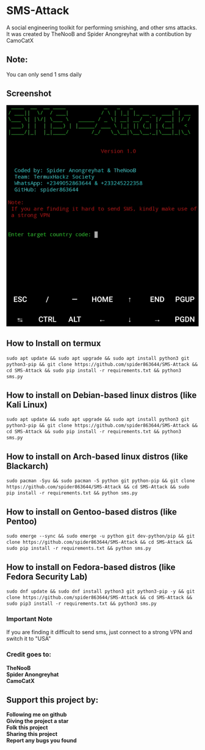 # SMS-Attack
A social engineering toolkit for performing smishing, and other sms attacks. <br>
It was created by TheNooB and Spider Anongreyhat with a contibution by CamoCatX<br>

## Note:
You can only send 1 sms daily

## Screenshot
<img src="sms-attack.jpg" alt="Image not available">

## How to Install on termux
```
sudo apt update && sudo apt upgrade && sudo apt install python3 git python3-pip && git clone https://github.com/spider863644/SMS-Attack && cd SMS-Attack && sudo pip install -r requirements.txt && python3 sms.py
```

## How to install on Debian-based linux distros (like Kali Linux)

```
sudo apt update && sudo apt upgrade && sudo apt install python3 git python3-pip && git clone https://github.com/spider863644/SMS-Attack && cd SMS-Attack && sudo pip install -r requirements.txt && python3 sms.py
```
## How to install on Arch-based linux distros (like Blackarch)
```
sudo pacman -Syu && sudo pacman -S python git python-pip && git clone https://github.com/spider863644/SMS-Attack && cd SMS-Attack && sudo pip install -r requirements.txt && python sms.py
```
## How to install on Gentoo-based distros (like Pentoo)
```
sudo emerge --sync && sudo emerge -u python git dev-python/pip && git clone https://github.com/spider863644/SMS-Attack && cd SMS-Attack && sudo pip install -r requirements.txt && python sms.py
```
## How to install on Fedora-based distros (like Fedora Security Lab) 
```
sudo dnf update && sudo dnf install python3 git python3-pip -y && git clone https://github.com/spider863644/SMS-Attack && cd SMS-Attack && sudo pip3 install -r requirements.txt && python3 sms.py
```

### Important Note

If you are finding it difficult to send sms, just connect to a strong VPN and switch it to "USA"

### Credit goes to:
<b>TheNooB<br>
Spider Anongreyhat
<br>CamoCatX</b>

## Support this project by:
<b>
Following me on github<br>
Giving the project a star<br>
Folk this project<br>
Sharing this project<br>
Report any bugs you found

</b> 
